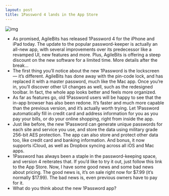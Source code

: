 ```yaml
---
layout: post
title: 1Password 4 lands in the App Store
---
```

![img](http://media.idownloadblog.com/wp-content/uploads/2012/12/1password4-ss.jpg)
* As promised, AgileBits has released 1Password 4 for the iPhone and iPad today. The update to the popular password-keeper is actually an all-new app, with several improvements over its predecessor like a revamped UI, new features and more. Plus, AgileBits is offering a steep discount on the new software for a limited time. More details after the break…
* The first thing you’ll notice about the new 1Password is the lockscreen — it’s different. AgileBits has done away with the pin-code lock, and has replaced it with a master password, much like the Mac app. Once you’re in, you’ll discover other UI changes as well, such as the redesigned toolbar. In fact, the whole app looks better and feels more organized.
* As far as features go, old 1Password users will be happy to see that the in-app browser has also been redone. It’s faster and much more capable than the previous version, and it’s actually worth trying. Let 1Password automatically fill in credit card and address information for you as you pay your bills, or do your online shopping, right from inside the app.
* Just like before, the new 1Password can generate unique passwords for each site and service you use, and store the data using military grade 256-bit AES protection. The app can also store and protect other data too, like credit card and banking information. And bonus, it now supports iCloud, as well as Dropbox syncing across all iOS and Mac apps.
* 1Password has always been a staple in the password-keeping space, and version 4 reiterates that. If you’d like to try it out, just follow this link to the App Store. Now, I have some good news and some bad news about pricing. The good news is, it’s on sale right now for $7.99 (it’s normally $17.99). The bad news is, even previous owners have to pay for it.
* What do you think about the new 1Password app?

